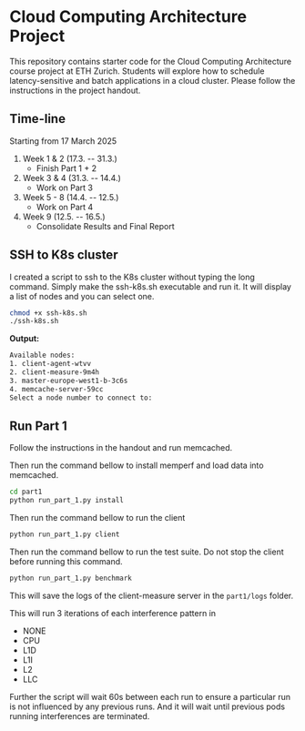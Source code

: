 # Cloud Computing Architecture Project

This repository contains starter code for the Cloud Computing Architecture course project at ETH Zurich. Students will explore how to schedule latency-sensitive and batch applications in a cloud cluster. Please follow the instructions in the project handout.

## Time-line

Starting from 17 March 2025

1. Week 1 & 2 (17.3. -- 31.3.)
   - Finish Part 1 + 2
2. Week 3 & 4 (31.3. -- 14.4.)
   - Work on Part 3
3. Week 5 - 8 (14.4. -- 12.5.)
   - Work on Part 4
4. Week 9 (12.5. -- 16.5.)
   - Consolidate Results and Final Report

## SSH to K8s cluster

I created a script to ssh to the K8s cluster without typing the long command.
Simply make the ssh-k8s.sh executable and run it. It will display a list of nodes and you can select one.

```bash
chmod +x ssh-k8s.sh
./ssh-k8s.sh
```

**Output:**

```bash
Available nodes:
1. client-agent-wtvv
2. client-measure-9m4h
3. master-europe-west1-b-3c6s
4. memcache-server-59cc
Select a node number to connect to:
```

## Run Part 1

Follow the instructions in the handout and run memcached.

Then run the command bellow to install memperf and load data into memcached.

```bash
cd part1
python run_part_1.py install
```

Then run the command bellow to run the client

```bash
python run_part_1.py client
```

Then run the command bellow to run the test suite. Do not stop the client before running this command.

```bash
python run_part_1.py benchmark
```

This will save the logs of the client-measure server in the `part1/logs` folder.

This will run 3 iterations of each interference pattern in

- NONE
- CPU
- L1D
- L1I
- L2
- LLC

Further the script will wait 60s between each run to ensure a particular run is not influenced by any previous runs. And it will wait until previous pods running interferences are terminated.
